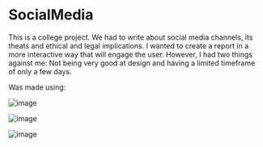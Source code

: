 # SocialMedia
This is a college project. We had to write about social media channels, its theats and ethical and legal implications. I wanted to create a report in a more interactive way that will engage the user. However, I had two things against me: Not being very good at design and having a limited timeframe of only a few days.

Was made using:

![image](https://github.com/Laptop-Salad/SocialMedia/assets/80591698/f3e80d89-7c69-4caa-8a99-01006b31dd14)

![image](https://github.com/Laptop-Salad/SocialMedia/assets/80591698/5661335a-2bb4-425b-b027-8a0f7a2d359a)

![image](https://github.com/Laptop-Salad/SocialMedia/assets/80591698/3af59fe3-1c35-4f3a-9d92-e3fef3f14fd5)

